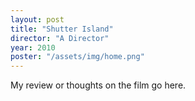 ```yaml
---
layout: post
title: "Shutter Island"
director: "A Director"
year: 2010
poster: "/assets/img/home.png"
---
```


My review or thoughts on the film go here.
